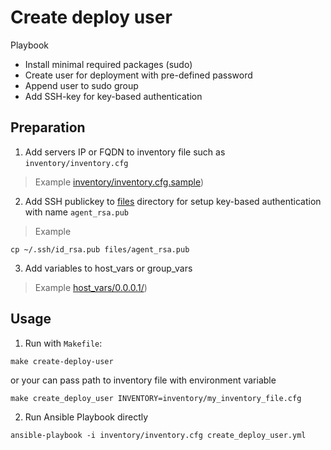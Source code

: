 # Create deploy user

Playbook 

- Install minimal required packages (sudo)
- Create user for deployment with pre-defined password
- Append user to sudo group
- Add SSH-key for key-based authentication

## Preparation

1. Add servers IP or FQDN to inventory file such as ```inventory/inventory.cfg```

> Example [inventory/inventory.cfg.sample](inventory/inventory.cfg.sample))


2. Add SSH publickey to [files](files/) directory for setup key-based authentication with name ```agent_rsa.pub```

> Example

```shell
cp ~/.ssh/id_rsa.pub files/agent_rsa.pub
```

3. Add variables to host_vars or group_vars

> Example [host_vars/0.0.0.1/](host_vars/0.0.0.1))

## Usage

1. Run with ```Makefile```:

```shell
make create-deploy-user
```

or your can pass path to inventory file with environment variable

```shell
make create_deploy_user INVENTORY=inventory/my_inventory_file.cfg
```

2. Run Ansible Playbook directly

```shell
ansible-playbook -i inventory/inventory.cfg create_deploy_user.yml
```
